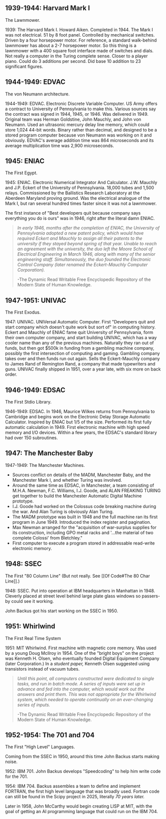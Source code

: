
## 1939-1944: Harvard Mark I

The Lawnmower.

1939: The Harvard Mark I. Howard Aiken. Completed in 1944. The Mark I was not electrical. 51 by 8 foot panel. Controlled by mechanical switches. Driven by a four horsepower motor. For reference, a standard walk-behind lawnmower has about a 2-7 horsepower motor. So this thing is a lawnmower with a 400 square foot interface made of switches and dials. Not really a computer in the Turing complete sense. Closer to a player piano. Could do 3 additions per second. Did base 10 addition to 23 significant figures.

## 1944-1949: EDVAC

The von Neumann architecture.

1944-1949: EDVAC. Electronic Discrete Variable Computer. US Army offers a contract to University of Pennsylvania to make this. Various sources say the contract was signed in 1944, 1945, or 1946. Was delivered in 1949. Original team was Herman Goldstine, John Mauchly, and John νon Neumann. Used an ultrasonic mercury delay line memory, which could store 1,024 44-bit words. Binary rather than decimal, and designed to be a stored program computer because von Neumann was working on it and obviously. EDVAC's average addition time was 864 microseconds and its average multiplication time was 2,900 microseconds.

## 1945: ENIAC

The First Egypt.

1945: ENIAC. Electronic Numerical Integrator And Calculator. J.W. Mauchly and J.P. Eckert of the University of Pennsylvania. 18,000 tubes and 1,500 relays. Commissioned by the Ballistics Research Laboratory at the Aberdeen Maryland proving ground. Was the electrical analogue of the Mark I, but ran several hundred times faster since it was not a lawnmower.

The first instance of "Best developers quit because company says everything you do is ours" was in 1946, right after the literal damn ENIAC.

> _In early 1946, months after the completion of ENIAC, the University of Pennsylvania adopted a new patent policy, which would have required Eckert and Mauchly to assign all their patents to the university if they stayed beyond spring of that year. Unable to reach an agreement with the university, the duo left the Moore School of Electrical Engineering in March 1946, along with many of the senior engineering staff. Simultaneously, the duo founded the Electronic Control Company (later renamed the Eckert-Mauchly Computer Corporation)._
> 
> -The Dynamic Read Writable Free Encyclopedic Repository of the Modern State of Human Knowledge.

## 1947-1951: UNIVAC

The First Exodus.

1947: UNIVAC. UNIVersal Automatic Computer. First "Developers quit and start company which doesn't quite work but sort of" in computing history. Eckert and Mauchly of ENIAC fame quit University of Pennsylvania, form their own computer company, and start building UNIVAC, which has a way cooler name than any of the previous machines. Naturally they ran out of funds, but then got $500k in funding from a gambling machine company, possibly the first intersection of computing and gaming. Gambling company takes over and then funds run out again. Sells the Eckert-Mauchly company to James Rand of Remington Rand, a company that made typewriters and guns. UNIVAC finally shipped in 1951, over a year late, with six more on back order.

## 1946-1949: EDSAC

The First Stdio Library.

1946-1949: EDSAC. In 1946, Maurice Wilkes returns from Pennsylvania to Cambridge and begins work on the Electronic Delay Storage Automatic Calculator. Inspired by ENIAC but 1/5 of the size. Performed its first fully automatic calculation in 1949. First electronic machine with high speed memory and I/O devices. Within a few years, the EDSAC's standard library had over 150 subroutines.

## 1947: The Manchester Baby

1947-1949: The Manchester Machines.
- Sources conflict on details of the MADM, Manchester Baby, and the Manchester Mark I, and whether Turing was involved.
- Around the same time as EDSAC, in Manchester, a team consisting of M.H.A. Newman, F.C. Williams, I.J. Goode, and ALAN FREAKING TURING get together to build the Manchester Automatic Digital Machine prototype.
- I.J. Goode had worked on the Colossus code breaking machine during the war. And Alan Turing is obviously Alan Turing.
- The MADM prototype was built in 1948 and the full machine ran its first program in June 1949. Introduced the index register and pagination.
- Max Newman arranged for the "acquisition of war-surplus supplies for its construction, including GPO metal racks and '...the material of two complete Colossi' from Bletchley."
- First computer to execute a program stored in addressable read-write electronic memory.

## 1948: SSEC

The First "80 Column Line" 
(But not really. See [[Of Code#The 80 Char Line]].)

1948: SSEC. Put into operation at IBM headquarters in Manhattan in 1948. Cleverly placed at street level behind large plate glass windows so passers-by could see it working.

John Backus got his start working on the SSEC in 1950.

## 1951: Whirlwind

The First Real Time System

1951: MIT Whirlwind. First machine with magnetic core memory. Was used by a young Doug McIlroy in 1954. One of the "bright boys" on the project was Kenneth H. Olsen, who eventually founded Digital Equipment Company (later Corporation.) In a _student paper,_ Kenneth Olsen suggested using transistors instead of vacuum tubes.

> _Until this point, all computers constructed were dedicated to single tasks, and run in batch mode. A series of inputs were set up in advance and fed into the computer, which would work out the answers and print them. This was not appropriate for the Whirlwind system, which needed to operate continually on an ever-changing series of inputs._
> 
> -The Dynamic Read Writable Free Encyclopedic Repository of the Modern State of Human Knowledge.

## 1952-1954: The 701 and 704

The First "High Level" Languages.

Coming from the SSEC in 1950, around this time John Backus starts making noise.

1952: IBM 701. John Backus develops "Speedcoding" to help him write code for the 701.

1954: IBM 704. Backus assembles a team to define and implement FORTRAN, the first high level language that was broadly used. Fortran code can still be found in the Scipy project in 2025, literally _70 years later._

Later in 1958, John McCarthy would begin creating LISP at MIT, with the goal of getting an AI programming language that could run on the IBM 704.
